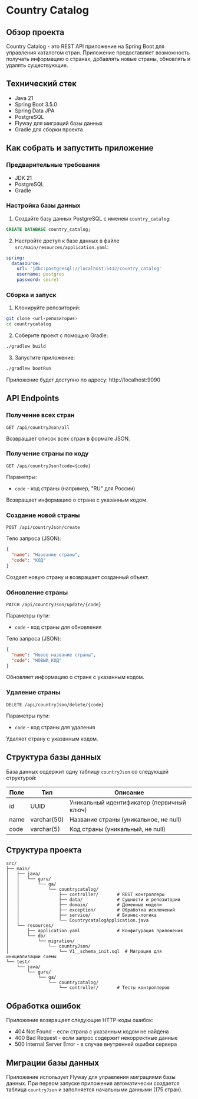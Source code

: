 # Country Catalog

## Обзор проекта

Country Catalog - это REST API приложение на Spring Boot для управления каталогом стран. Приложение предоставляет возможность получать информацию о странах, добавлять новые страны, обновлять и удалять существующие.

## Технический стек

- Java 21
- Spring Boot 3.5.0
- Spring Data JPA
- PostgreSQL
- Flyway для миграций базы данных
- Gradle для сборки проекта

## Как собрать и запустить приложение

### Предварительные требования

- JDK 21
- PostgreSQL 
- Gradle

### Настройка базы данных

1. Создайте базу данных PostgreSQL с именем `country_catalog`:
```sql
CREATE DATABASE country_catalog;
```

2. Настройте доступ к базе данных в файле `src/main/resources/application.yaml`:
```yaml
spring:
  datasource:
    url: 'jdbc:postgresql://localhost:5432/country_catalog'
    username: postgres
    password: secret
```

### Сборка и запуск

1. Клонируйте репозиторий:
```bash
git clone <url-репозитория>
cd countrycatalog
```

2. Соберите проект с помощью Gradle:
```bash
./gradlew build
```

3. Запустите приложение:
```bash
./gradlew bootRun
```

Приложение будет доступно по адресу: http://localhost:9090

## API Endpoints

### Получение всех стран

```
GET /api/countryJson/all
```

Возвращает список всех стран в формате JSON.

### Получение страны по коду

```
GET /api/countryJson?code={code}
```

Параметры:
- `code` - код страны (например, "RU" для России)

Возвращает информацию о стране с указанным кодом.

### Создание новой страны

```
POST /api/countryJson/create
```

Тело запроса (JSON):
```json
{
  "name": "Название страны",
  "code": "КОД"
}
```

Создает новую страну и возвращает созданный объект.

### Обновление страны

```
PATCH /api/countryJson/update/{code}
```

Параметры пути:
- `code` - код страны для обновления

Тело запроса (JSON):
```json
{
  "name": "Новое название страны",
  "code": "НОВЫЙ_КОД"
}
```

Обновляет информацию о стране с указанным кодом.

### Удаление страны

```
DELETE /api/countryJson/delete/{code}
```

Параметры пути:
- `code` - код страны для удаления

Удаляет страну с указанным кодом.

## Структура базы данных

База данных содержит одну таблицу `countryJson` со следующей структурой:

| Поле | Тип | Описание |
|------|-----|----------|
| id   | UUID | Уникальный идентификатор (первичный ключ) |
| name | varchar(50) | Название страны (уникальное, не null) |
| code | varchar(5) | Код страны (уникальный, не null) |

## Структура проекта

```
src/
├── main/
│   ├── java/
│   │   └── guru/
│   │       └── qa/
│   │           └── countrycatalog/
│   │               ├── controller/       # REST контроллеры
│   │               ├── data/             # Сущности и репозитории
│   │               ├── domain/           # Доменные модели
│   │               ├── exception/        # Обработка исключений
│   │               ├── service/          # Бизнес-логика
│   │               └── CountrycatalogApplication.java
│   └── resources/
│       ├── application.yaml              # Конфигурация приложения
│       └── db/
│           └── migration/
│               └── countryJson/
│                   └── V1__schema_init.sql  # Миграция для инициализации схемы
└── test/
    └── java/
        └── guru/
            └── qa/
                └── countrycatalog/
                    └── controller/       # Тесты контроллеров
```

## Обработка ошибок

Приложение возвращает следующие HTTP-коды ошибок:

- 404 Not Found - если страна с указанным кодом не найдена
- 400 Bad Request - если запрос содержит некорректные данные
- 500 Internal Server Error - в случае внутренней ошибки сервера

## Миграции базы данных

Приложение использует Flyway для управления миграциями базы данных. При первом запуске приложения автоматически создается таблица `countryJson` и заполняется начальными данными (175 стран).